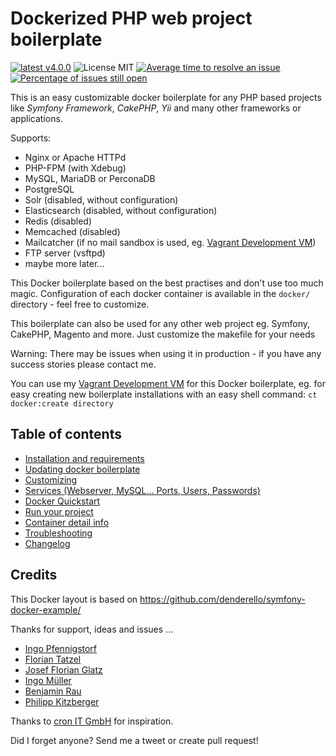 # Dockerized PHP web project boilerplate

[![latest v4.0.0](https://img.shields.io/badge/latest-v4.0.0-green.svg?style=flat)](https://github.com/webdevops/php-docker-boilerplate/releases/tag/4.0.0)
![License MIT](https://img.shields.io/badge/license-MIT-blue.svg?style=flat)
[![Average time to resolve an issue](http://isitmaintained.com/badge/resolution/mblaschke/php-docker-boilerplate.svg)](http://isitmaintained.com/project/mblaschke/php-docker-boilerplate "Average time to resolve an issue")
[![Percentage of issues still open](http://isitmaintained.com/badge/open/mblaschke/php-docker-boilerplate.svg)](http://isitmaintained.com/project/mblaschke/php-docker-boilerplate "Percentage of issues still open")

This is an easy customizable docker boilerplate for any PHP based projects like _Symfony Framework_, _CakePHP_, _Yii_ and many other frameworks or applications.

Supports:

- Nginx or Apache HTTPd
- PHP-FPM (with Xdebug)
- MySQL, MariaDB or PerconaDB
- PostgreSQL
- Solr (disabled, without configuration)
- Elasticsearch (disabled, without configuration)
- Redis (disabled)
- Memcached (disabled)
- Mailcatcher (if no mail sandbox is used, eg. [Vagrant Development VM](https://github.com/mblaschke/vagrant-development))
- FTP server (vsftpd)
- maybe more later...

This Docker boilerplate based on the best practises and don't use too much magic.
Configuration of each docker container is available in the `docker/` directory - feel free to customize.

This boilerplate can also be used for any other web project eg. Symfony, CakePHP, Magento and more.
Just customize the makefile for your needs

Warning: There may be issues when using it in production - if you have any success stories please contact me.

You can use my [Vagrant Development VM](https://github.com/mblaschke/vagrant-development) for this Docker boilerplate, eg. for easy creating new boilerplate installations with an easy shell command: `ct docker:create directory`

## Table of contents

- [Installation and requirements](/documentation/INSTALL.md)
- [Updating docker boilerplate](/documentation/UPDATE.md)
- [Customizing](/documentation/CUSTOMIZE.md)
- [Services (Webserver, MySQL... Ports, Users, Passwords)](/documentation/SERVICES.md)
- [Docker Quickstart](/documentation/DOCKER-QUICKSTART.md)
- [Run your project](/documentation/DOCKER-STARTUP.md)
- [Container detail info](/documentation/DOCKER-INFO.md)
- [Troubleshooting](/documentation/TROUBLESHOOTING.md)
- [Changelog](/CHANGELOG.md)

## Credits

This Docker layout is based on https://github.com/denderello/symfony-docker-example/

Thanks for support, ideas and issues ...
- [Ingo Pfennigstorf](https://github.com/ipf)
- [Florian Tatzel](https://github.com/PanadeEdu)
- [Josef Florian Glatz](https://github.com/jousch)
- [Ingo Müller](https://github.com/IngoMueller)
- [Benjamin Rau](https://twitter.com/benjamin_rau)
- [Philipp Kitzberger](https://github.com/Kitzberger)

Thanks to [cron IT GmbH](http://www.cron.eu/) for inspiration.

Did I forget anyone? Send me a tweet or create pull request!
